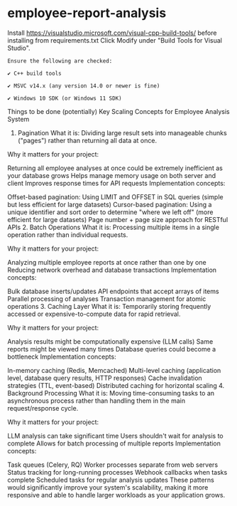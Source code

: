 # employee-report-analysis

Install https://visualstudio.microsoft.com/visual-cpp-build-tools/ before installing from requirements.txt
    Click Modify under "Build Tools for Visual Studio".
    
    Ensure the following are checked:
    
    ✔️ C++ build tools
    
    ✔️ MSVC v14.x (any version 14.0 or newer is fine)
    
    ✔️ Windows 10 SDK (or Windows 11 SDK)

Things to be done (potentially)
Key Scaling Concepts for Employee Analysis System
1. Pagination
What it is: Dividing large result sets into manageable chunks ("pages") rather than returning all data at once.

Why it matters for your project:

Returning all employee analyses at once could be extremely inefficient as your database grows
Helps manage memory usage on both server and client
Improves response times for API requests
Implementation concepts:

Offset-based pagination: Using LIMIT and OFFSET in SQL queries (simple but less efficient for large datasets)
Cursor-based pagination: Using a unique identifier and sort order to determine "where we left off" (more efficient for large datasets)
Page number + page size approach for RESTful APIs
2. Batch Operations
What it is: Processing multiple items in a single operation rather than individual requests.

Why it matters for your project:

Analyzing multiple employee reports at once rather than one by one
Reducing network overhead and database transactions
Implementation concepts:

Bulk database inserts/updates
API endpoints that accept arrays of items
Parallel processing of analyses
Transaction management for atomic operations
3. Caching Layer
What it is: Temporarily storing frequently accessed or expensive-to-compute data for rapid retrieval.

Why it matters for your project:

Analysis results might be computationally expensive (LLM calls)
Same reports might be viewed many times
Database queries could become a bottleneck
Implementation concepts:

In-memory caching (Redis, Memcached)
Multi-level caching (application level, database query results, HTTP responses)
Cache invalidation strategies (TTL, event-based)
Distributed caching for horizontal scaling
4. Background Processing
What it is: Moving time-consuming tasks to an asynchronous process rather than handling them in the main request/response cycle.

Why it matters for your project:

LLM analysis can take significant time
Users shouldn't wait for analysis to complete
Allows for batch processing of multiple reports
Implementation concepts:

Task queues (Celery, RQ)
Worker processes separate from web servers
Status tracking for long-running processes
Webhook callbacks when tasks complete
Scheduled tasks for regular analysis updates
These patterns would significantly improve your system's scalability, making it more responsive and able to handle larger workloads as your application grows.
